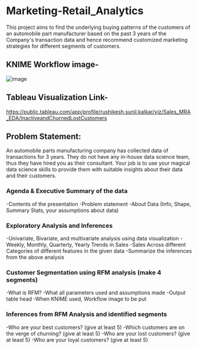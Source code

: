 # Marketing-Retail_Analytics

This project aims to find the underlying buying patterns of the customers of an automobile part manufacturer 
based on the past 3 years of the Company's transaction data and hence recommend customized marketing strategies for different segments of customers.

## KNIME Workflow image- 
![image](https://user-images.githubusercontent.com/105435209/204872793-3e8c86e1-0f32-4e4d-bf74-88ae2af65cb3.png)


## Tableau Visualization Link- 
https://public.tableau.com/app/profile/rushikesh.sunil.kalkar/viz/Sales_MRA_EDA/InactiveandChurnedLostCustomers



## Problem Statement:
An automobile parts manufacturing company has collected data of transactions for 3 years. They do not have any in-house data science team, thus they have hired you as their consultant.
Your job is to use your magical data science skills to provide them with suitable insights about their data and their customers.

### Agenda & Executive Summary of the data
-Contents of the presentation
-Problem statement
-About Data (Info, Shape, Summary Stats, your assumptions about data)

### Exploratory Analysis and Inferences
-Univariate, Bivariate, and multivariate analysis using data visualization
-Weekly, Monthly, Quarterly, Yearly Trends in Sales
-Sales Across different Categories of different features in the given data
-Summarize the inferences from the above analysis

### Customer Segmentation using RFM analysis (make 4 segments)
-What is RFM?
-What all parameters used and assumptions made
-Output table head 
-When KNIME used, Workflow image to be put

### Inferences from RFM Analysis and identified segments
-Who are your best customers? (give at least 5)
-Which customers are on the verge of churning? (give at least 5)
-Who are your lost customers? (give at least 5)
-Who are your loyal customers? (give at least 5)
